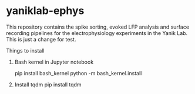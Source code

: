 # yaniklab-ephys

This repository contains the spike sorting, evoked LFP analysis and surface recording pipelines for the electrophysiology experiments in the Yanik Lab. This is just a change for test.


Things to install

1. Bash kernel in Jupyter notebook

	pip install bash_kernel
python -m bash_kernel.install


2. Install tqdm
	pip install tqdm
